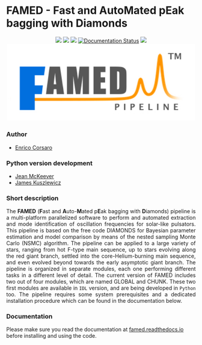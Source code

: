 # FAMED - Fast and AutoMated pEak bagging with Diamonds
<p align="center">
<a href="https://github.com/EnricoCorsaro/FAMED"><img src="https://img.shields.io/badge/GitHub-FAMED-yellow"/></a>
<a href="https://github.com/EnricoCorsaro/FAMED/blob/master/LICENSE.txt"><img src="https://img.shields.io/badge/license-CC%20BY--SA-blue"/></a>
<a href="https://arxiv.org/abs/2006.08245"><img src="https://img.shields.io/badge/arXiv-2006.08245-blueviolet"/></a>
<a href='https://famed.readthedocs.io/en/latest/?badge=latest'><img src='https://readthedocs.org/projects/famed/badge/?version=latest' alt='Documentation Status' /></a>
<a href="https://github.com/EnricoCorsaro/FAMED/issues"><img src="https://img.shields.io/github/issues-closed/EnricoCorsaro/FAMED"/></a>
<img width="500" src="./docs/figures/FAMED_LOGO_WHITE.jpg"/>
</p>

### Author
- [Enrico Corsaro](mailto:enrico.corsaro@inaf.it)

### Python version development
- [Jean McKeever](mailto:jean.mckeever@yale.edu)
- [James Kuszlewicz](mailto:kuszlewicz@mps.mpg.de)


### Short description
<div align="justify">
The <b>FAMED</b> (<b>F</b>ast and <b>A</b>uto-<b>M</b>ated p<b>E</b>ak bagging with <b>D</b>iamonds) pipeline is a multi-platform parallelized software to perform and automated extraction and mode identification of oscillation frequencies for solar-like pulsators. This pipeline is based on the free code DIAMONDS for Bayesian parameter estimation and model comparison by means of the nested sampling Monte Carlo (NSMC) algorithm. The pipeline can be applied to a large variety of stars, ranging from hot F-type main sequence, up to stars evolving along the red giant branch, settled into the core-Helium-burning main sequence, and even evolved beyond towards the early asymptotic giant branch.
The pipeline is organized in separate modules, each one performing different tasks in a different level of detail. The current version of FAMED includes two out of four modules, which are named GLOBAL and CHUNK. These two first modules are available in <code class="docutils literal notranslate"><span class="pre">IDL</span></code> version, and are being developed in <code class="docutils literal notranslate"><span class="pre">Python</span></code> too. The pipeline requires some system prerequisites and a dedicated installation procedure which can be found in the documentation below.
</div>

### Documentation
Please make sure you read the documentation at [famed.readthedocs.io](http://famed.readthedocs.io/) before installing and using the code.